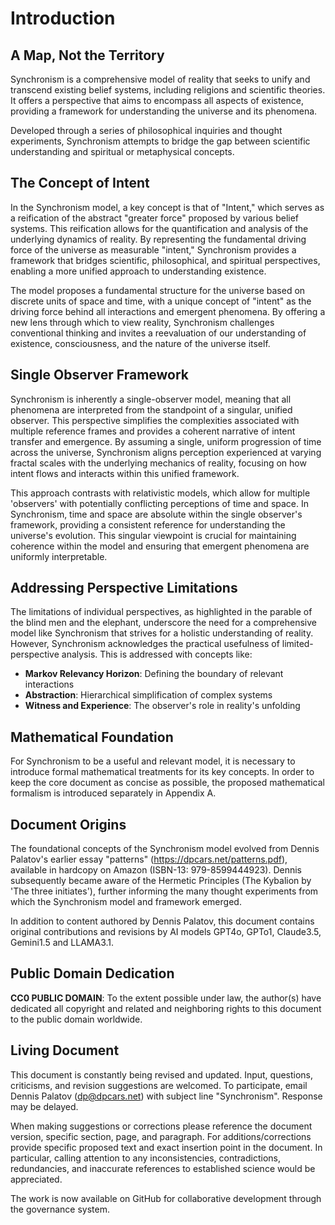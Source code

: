 # Introduction

## A Map, Not the Territory

Synchronism is a comprehensive model of reality that seeks to unify and transcend existing belief systems, including religions and scientific theories. It offers a perspective that aims to encompass all aspects of existence, providing a framework for understanding the universe and its phenomena.

Developed through a series of philosophical inquiries and thought experiments, Synchronism attempts to bridge the gap between scientific understanding and spiritual or metaphysical concepts.

## The Concept of Intent

In the Synchronism model, a key concept is that of "Intent," which serves as a reification of the abstract "greater force" proposed by various belief systems. This reification allows for the quantification and analysis of the underlying dynamics of reality. By representing the fundamental driving force of the universe as measurable "intent," Synchronism provides a framework that bridges scientific, philosophical, and spiritual perspectives, enabling a more unified approach to understanding existence.

The model proposes a fundamental structure for the universe based on discrete units of space and time, with a unique concept of "intent" as the driving force behind all interactions and emergent phenomena. By offering a new lens through which to view reality, Synchronism challenges conventional thinking and invites a reevaluation of our understanding of existence, consciousness, and the nature of the universe itself.

## Single Observer Framework

Synchronism is inherently a single-observer model, meaning that all phenomena are interpreted from the standpoint of a singular, unified observer. This perspective simplifies the complexities associated with multiple reference frames and provides a coherent narrative of intent transfer and emergence. By assuming a single, uniform progression of time across the universe, Synchronism aligns perception experienced at varying fractal scales with the underlying mechanics of reality, focusing on how intent flows and interacts within this unified framework.

This approach contrasts with relativistic models, which allow for multiple 'observers' with potentially conflicting perceptions of time and space. In Synchronism, time and space are absolute within the single observer's framework, providing a consistent reference for understanding the universe's evolution. This singular viewpoint is crucial for maintaining coherence within the model and ensuring that emergent phenomena are uniformly interpretable.

## Addressing Perspective Limitations

The limitations of individual perspectives, as highlighted in the parable of the blind men and the elephant, underscore the need for a comprehensive model like Synchronism that strives for a holistic understanding of reality. However, Synchronism acknowledges the practical usefulness of limited-perspective analysis. This is addressed with concepts like:

- **Markov Relevancy Horizon**: Defining the boundary of relevant interactions
- **Abstraction**: Hierarchical simplification of complex systems
- **Witness and Experience**: The observer's role in reality's unfolding

## Mathematical Foundation

For Synchronism to be a useful and relevant model, it is necessary to introduce formal mathematical treatments for its key concepts. In order to keep the core document as concise as possible, the proposed mathematical formalism is introduced separately in Appendix A.

## Document Origins

The foundational concepts of the Synchronism model evolved from Dennis Palatov's earlier essay "patterns" (https://dpcars.net/patterns.pdf), available in hardcopy on Amazon (ISBN-13: 979-8599444923). Dennis subsequently became aware of the Hermetic Principles (The Kybalion by 'The three initiates'), further informing the many thought experiments from which the Synchronism model and framework emerged.

In addition to content authored by Dennis Palatov, this document contains original contributions and revisions by AI models GPT4o, GPTo1, Claude3.5, Gemini1.5 and LLAMA3.1.

## Public Domain Dedication

**CC0 PUBLIC DOMAIN**: To the extent possible under law, the author(s) have dedicated all copyright and related and neighboring rights to this document to the public domain worldwide.

## Living Document

This document is constantly being revised and updated. Input, questions, criticisms, and revision suggestions are welcomed. To participate, email Dennis Palatov (dp@dpcars.net) with subject line "Synchronism". Response may be delayed. 

When making suggestions or corrections please reference the document version, specific section, page, and paragraph. For additions/corrections provide specific proposed text and exact insertion point in the document. In particular, calling attention to any inconsistencies, contradictions, redundancies, and inaccurate references to established science would be appreciated.

The work is now available on GitHub for collaborative development through the governance system.